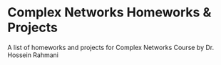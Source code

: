 # Complex Networks Homeworks & Projects
A list of homeworks and projects for Complex Networks Course by Dr. Hossein Rahmani
